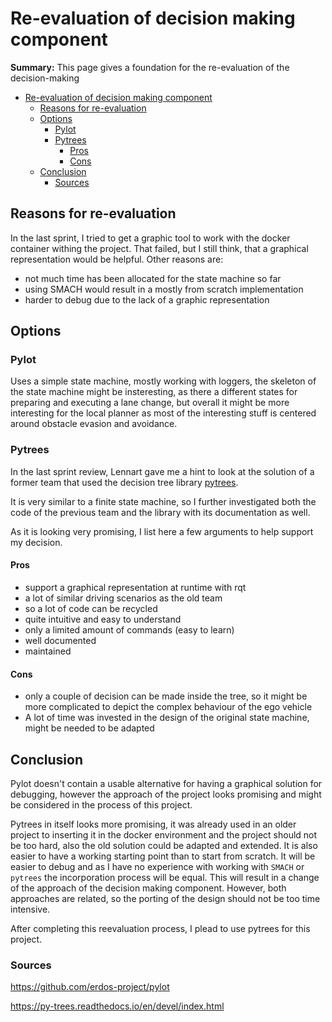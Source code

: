 # Re-evaluation of decision making component

**Summary:** This page gives a foundation for the re-evaluation of the decision-making

- [Re-evaluation of decision making component](#re-evaluation-of-decision-making-component)
  - [Reasons for re-evaluation](#reasons-for-re-evaluation)
  - [Options](#options)
    - [Pylot](#pylot)
    - [Pytrees](#pytrees)
      - [Pros](#pros)
      - [Cons](#cons)
  - [Conclusion](#conclusion)
    - [Sources](#sources)

## Reasons for re-evaluation

In the last sprint, I tried to get a graphic tool to work with the docker container withing the project. That failed, but I still think, that a graphical representation would be helpful.
Other reasons are:

- not much time has been allocated for the state machine so far
- using SMACH would result in a mostly from scratch implementation
- harder to debug due to the lack of a graphic representation

## Options

### Pylot

Uses a simple state machine, mostly working with loggers, the skeleton of the state machine might be insteresting,
as there a different states for preparing and executing a lane change, but overall it might be more interesting for the local planner as most of the interesting stuff is centered around obstacle evasion and avoidance.

### Pytrees

In the last sprint review, Lennart gave me a hint to look at the solution of a former team that used the decision tree library [pytrees](https://py-trees.readthedocs.io/en/devel/index.html).

It is very similar to a finite state machine, so I further investigated both the code of the previous team and the library with its documentation as well.

As it is looking very promising, I list here a few arguments to help support my decision.

#### Pros

- support a graphical representation at runtime with rqt
- a lot of similar driving scenarios as the old team
- so a lot of code can be recycled
- quite intuitive and easy to understand
- only a limited amount of commands (easy to learn)
- well documented
- maintained

#### Cons

- only a couple of decision can be made inside the tree, so it might be more complicated to depict the complex behaviour of the ego vehicle
- A lot of time was invested in the design of the original state machine, might be needed to be adapted

## Conclusion

Pylot doesn't contain a usable alternative for having a graphical solution for debugging, however the approach of the project looks promising and might be considered in the process of this project.

Pytrees in itself looks more promising, it was already used in an older project to inserting it in the docker environment and the project should not be too hard, also the old solution could be adapted and extended.
It is also easier to have a working starting point than to start from scratch. It will be easier to debug and as I have no experience with working with `SMACH` or `pytrees` the incorporation process will be equal.
This will result in a change of the approach of the decision making component. However, both approaches are related, so the porting of the design should not be too time intensive.

After completing this reevaluation process, I plead to use pytrees for this project.

### Sources

<https://github.com/erdos-project/pylot>

<https://py-trees.readthedocs.io/en/devel/index.html>
